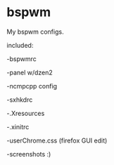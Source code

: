 bspwm
=====

My bspwm configs.  

included:

-bspwmrc

-panel w/dzen2

-ncmpcpp config

-sxhkdrc

-.Xresources

-.xinitrc

-userChrome.css (firefox GUI edit)

-screenshots :)

